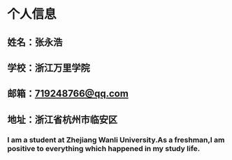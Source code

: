 # 个人信息
## 姓名：张永浩
## 学校：浙江万里学院
## 邮箱：719248766@qq.com
## 地址：浙江省杭州市临安区
###   I am a student at Zhejiang Wanli University.As a freshman,I am positive to everything which happened in my study life.
